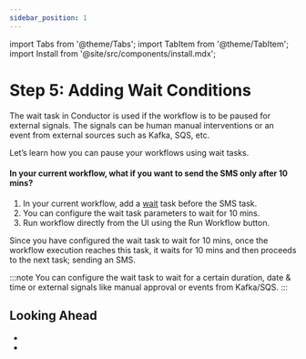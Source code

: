 ```yaml
---
sidebar_position: 1
---
```

import Tabs from '@theme/Tabs';
import TabItem from '@theme/TabItem';
import Install from '@site/src/components/install.mdx';


# Step 5: Adding Wait Conditions

The wait task in Conductor is used if the workflow is to be paused for external signals. The signals can be human manual interventions or an event from external sources such as Kafka, SQS, etc. 

Let’s learn how you can pause your workflows using wait tasks. 

#### In your current workflow, what if you want to send the SMS only after 10 mins?

<Tabs>
<TabItem value="UI" label="UI">

1. In your current workflow, add a [wait](/content/reference-docs/operators/wait) task before the SMS task.
2. You can configure the wait task parameters to wait for 10 mins.
3. Run workflow directly from the UI using the Run Workflow button.

</TabItem>
</Tabs>

Since you have configured the wait task to wait for 10 mins, once the workflow execution reaches this task, it waits for 10 mins and then proceeds to the next task; sending an SMS.

:::note
You can configure the wait task to wait for a certain duration, date & time or external signals like manual approval or events from Kafka/SQS.
:::

## Looking Ahead

* 
* 